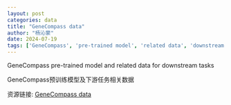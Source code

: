 ```yaml
---
layout: post
categories: data
title: "GeneCompass data"
author: "杨沁蒙"
date: 2024-07-19
tags: ['GeneCompass', 'pre-trained model', 'related data', 'downstream tasks']
---
```


GeneCompass pre-trained model and related data for downstream tasks

GeneCompass预训练模型及下游任务相关数据

资源链接: [GeneCompass data](https://doi.org/10.57760/sciencedb.10181)
